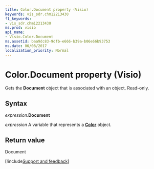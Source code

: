 ```yaml
---
title: Color.Document property (Visio)
keywords: vis_sdr.chm12213430
f1_keywords:
- vis_sdr.chm12213430
ms.prod: visio
api_name:
- Visio.Color.Document
ms.assetid: baa9dc83-9dfb-e666-b39a-b06e66b93753
ms.date: 06/08/2017
localization_priority: Normal
---
```



# Color.Document property (Visio)

Gets the  **Document** object that is associated with an object. Read-only.


## Syntax

_expression_.**Document**

_expression_ A variable that represents a **[Color](Visio.Color.md)** object.


## Return value

Document

[!include[Support and feedback](~/includes/feedback-boilerplate.md)]